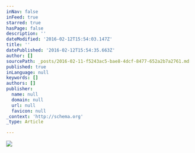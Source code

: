 ```yaml
---
inNav: false
inFeed: true
starred: true
hasPage: false
description: ''
dateModified: '2016-02-12T15:54:03.147Z'
title: ''
datePublished: '2016-02-12T15:54:35.663Z'
author: []
sourcePath: _posts/2016-02-11-f5243ac5-bae8-4dcf-8477-652a2b7a2761.md
published: true
inLanguage: null
keywords: []
authors: []
publisher:
  name: null
  domain: null
  url: null
  favicon: null
_context: 'http://schema.org'
_type: Article

---
```

![](https://the-grid-user-content.s3-us-west-2.amazonaws.com/4ba92ff6-07c7-417a-88a7-93e2f86dd84d.png)